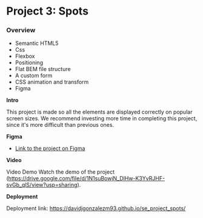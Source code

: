 # Project 3: Spots

### Overview  

* Semantic HTML5
* Css
* Flexbox
* Positioning
* Flat BEM file structure
* A custom form
* CSS animation and transform  
* Figma   
  
**Intro**
  
This project is made so all the elements are displayed correctly on popular screen sizes. We recommend investing more time in completing this project, since it's more difficult than previous ones.  
  
**Figma**  
  
* [Link to the project on Figma](https://www.figma.com/file/BBNm2bC3lj8QQMHlnqRsga/Sprint-3-Project-%E2%80%94-Spots?type=design&node-id=2%3A60&mode=design&t=afgNFybdorZO6cQo-1)
  
**Video**  
  
Video Demo
Watch the demo of the project (https://drive.google.com/file/d/1N1suBowjN_DlHw-K3YvRJHF-svGb_qlS/view?usp=sharing).
 
**Deployment**

Deployment link: https://davidjgonzalezm93.github.io/se_project_spots/
